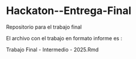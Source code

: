 # Hackaton--Entrega-Final
Repositorio para el trabajo final 


El archivo con el trabajo en formato informe es :

Trabajo Final - Intermedio - 2025.Rmd